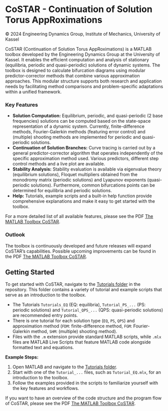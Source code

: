# CoSTAR - Continuation of Solution Torus AppRoximations

© 2024 Engineering Dynamics Group, Institute of Mechanics, University of Kassel

CoSTAR (Continuation of Solution Torus AppRoximations) is a MATLAB toolbox developed by the Engineering Dynamics Group at the University of Kassel. It enables the efficient computation and analysis of stationary (equilibria, periodic and quasi-periodic) solutions of dynamic systems. The toolbox is designed to calculate bifurcation diagrams using modular predictor-corrector methods that combine various approximation approaches. This modular structure supports both research and application needs by facilitating method comparisons and problem-specific adaptations within a unified framework.

### **Key Features**
- **Solution Computation:** Equilibrium, periodic, and quasi-periodic (2 base frequencies) solutions can be computed based on the state-space representation of a dynamic system. Currently, finite-difference methods, Fourier-Galerkin methods (featuring error control) and (multiple) shooting methods are implemented for periodic and quasi-periodic solutions.
- **Continuation of Solution Branches:** Curve tracing is carried out by a general predictor-corrector algorithm that operates independently of the specific approximation method used. Various predictors, different step control methods and a live plot are available.
- **Stability Analysis:** Stability evaluation is available via eigenvalue theory (equilibrium solutions), Floquet multipliers obtained from the monodromy matrix (periodic solutions) and Lyapunov exponents (quasi-periodic solutions). Furthermore, common bifurcations points can be determined for equilibria and periodic solutions.
- **Help:** Tutorials, example scripts and a built-in help function provide comprehensive explanations and make it easy to get started with the toolbox.

For a more detailed list of all available features, please see the PDF [The MATLAB Toolbox CoSTAR](./The_MATLAB_Toolbox_CoSTAR.pdf).

### **Outlook**
The toolbox is continuously developed and future releases will expand CoSTAR’s capabilities. Possible upcoming improvements can be found in the PDF [The MATLAB Toolbox CoSTAR](./The_MATLAB_Toolbox_CoSTAR.pdf).


## **Getting Started**
To get started with CoSTAR, navigate to the [Tutorials folder](./Tutorials) in the repository. This folder contains a variety of tutorial and example scripts that serve as an introduction to the toolbox. 

- The Tutorials `Tutorials_EQ` (EQ: equilibria), `Tutorial_PS_...` (PS: periodic solutions) and `Tutorial_QPS_...` (QPS: quasi-periodic solutions) are recommended entry points.
- There is one tutorial for each solution type (`EQ`, `PS`, `QPS`) and approximation method (`FDM`: finite-difference method, `FGM`: Fourier-Galerkin method, `SHM`: (multiple) shooting method).
- Files with the `.m` extension provide standard MATLAB scripts, while `.mlx` files are MATLAB Live Scripts that feature MATLAB code alongside formatted text and equations.

**Example Steps:**
1. Open MATLAB and navigate to the [Tutorials folder](./Tutorials).
2. Start with one of the `Tutorial_...` files, such as `Tutorial_EQ.mlx`, for an introduction to the toolbox.
3. Follow the examples provided in the scripts to familiarize yourself with the key features and workflows.

If you want to have an overview of the code structure and the program flow of CoSTAR, please see the PDF [The MATLAB Toolbox CoSTAR](./The_MATLAB_Toolbox_CoSTAR.pdf).